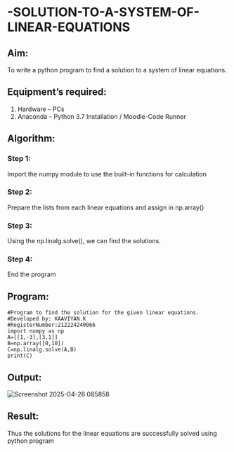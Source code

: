 # -SOLUTION-TO-A-SYSTEM-OF-LINEAR-EQUATIONS
## Aim:
To write a python program to find a solution to a system of linear equations.
## Equipment’s required:
1. 	Hardware – PCs
2. 	Anaconda – Python 3.7 Installation / Moodle-Code Runner
## Algorithm:
### Step 1: 
Import the numpy module to use the built-in functions for calculation
### Step 2: 
Prepare the lists from each linear equations and assign in np.array()
### Step 3: 
Using the np.linalg.solve(), we can find the solutions.
### Step 4: 
End the program
## Program:
~~~
#Program to find the solution for the given linear equations.
#Developed by: KAAVIYAN.K
#RegisterNumber:212224240066
import numpy as np
A=[[1,-3],[3,1]]
B=np.array([0,10])
C=np.linalg.solve(A,B)
print(C)
~~~

## Output:
![Screenshot 2025-04-26 085858](https://github.com/user-attachments/assets/0e913d4f-acfb-4930-b785-8bcad9fe2d83)

## Result: 
Thus the solutions for the linear equations are successfully solved using python program

